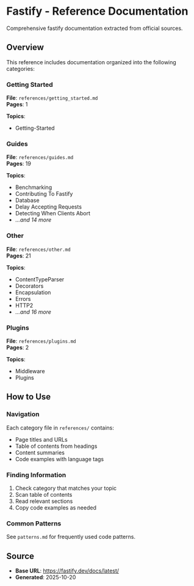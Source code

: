 # Fastify - Reference Documentation

Comprehensive fastify documentation extracted from official sources.

## Overview

This reference includes documentation organized into the following categories:

### Getting Started

**File**: `references/getting_started.md`  
**Pages**: 1

**Topics**:
- Getting-Started

### Guides

**File**: `references/guides.md`  
**Pages**: 19

**Topics**:
- Benchmarking
- Contributing To Fastify
- Database
- Delay Accepting Requests
- Detecting When Clients Abort
- *...and 14 more*

### Other

**File**: `references/other.md`  
**Pages**: 21

**Topics**:
- ContentTypeParser
- Decorators
- Encapsulation
- Errors
- HTTP2
- *...and 16 more*

### Plugins

**File**: `references/plugins.md`  
**Pages**: 2

**Topics**:
- Middleware
- Plugins


## How to Use

### Navigation
Each category file in `references/` contains:
- Page titles and URLs
- Table of contents from headings
- Content summaries
- Code examples with language tags

### Finding Information
1. Check category that matches your topic
2. Scan table of contents
3. Read relevant sections
4. Copy code examples as needed

### Common Patterns
See `patterns.md` for frequently used code patterns.

## Source

- **Base URL**: https://fastify.dev/docs/latest/
- **Generated**: 2025-10-20
